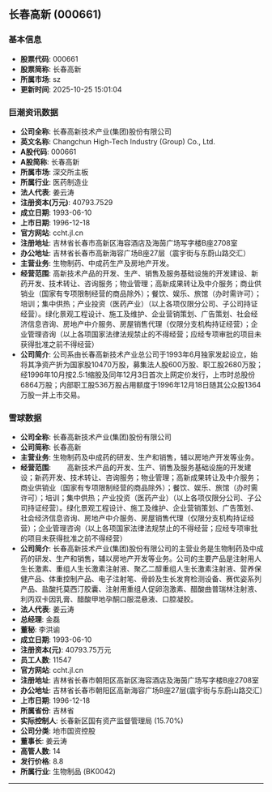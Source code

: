 ## 长春高新 (000661)

### 基本信息

- **股票代码**: 000661
- **股票简称**: 长春高新
- **所属市场**: sz
- **更新时间**: 2025-10-25 15:01:04

### 巨潮资讯数据

- **公司全称**: 长春高新技术产业(集团)股份有限公司
- **英文名称**: Changchun High-Tech Industry (Group) Co., Ltd.
- **A股代码**: 000661
- **A股简称**: 长春高新
- **所属市场**: 深交所主板
- **所属行业**: 医药制造业
- **法人代表**: 姜云涛
- **注册资本(万元)**: 40793.7529
- **成立日期**: 1993-06-10
- **上市日期**: 1996-12-18
- **官方网站**: ccht.jl.cn
- **注册地址**: 吉林省长春市高新区海容酒店及海茵广场写字楼B座2708室
- **办公地址**: 吉林省长春市高新海容广场B座27层（震宇街与东蔚山路交汇）
- **主营业务**: 生物制药、中成药生产及房地产开发。
- **经营范围**: 高新技术产品的开发、生产、销售及服务基础设施的开发建设、新药开发、技术转让、咨询服务；物业管理；高新成果转让及中介服务；商业供销业（国家有专项限制经营的商品除外）；餐饮、娱乐、旅馆（办时需许可）；培训；集中供热；产业投资（医药产业）（以上各项仅限分公司、子公司持证经营）。绿化景观工程设计、施工及维护、企业营销策划、广告策划、社会经济信息咨询、房地产中介服务、房屋销售代理（仅限分支机构持证经营）；企业管理咨询（以上各项国家法律法规禁止的不得经营；应经专项审批的项目未获得批准之前不得经营）
- **公司简介**: 公司系由长春高新技术产业总公司于1993年6月独家发起设立，始将其净资产折为国家股10470万股，募集法人股600万股、职工股2680万股；经1996年10月按2.5:1缩股及同年12月3日首次上网定价发行，上市时总股份6864万股；内部职工股536万股占用额度于1996年12月18日随其公众股1364万股一并上市交易。

### 雪球数据

- **公司全称**: 长春高新技术产业(集团)股份有限公司
- **公司简称**: 长春高新
- **主营业务**: 生物制药及中成药的研发、生产和销售，辅以房地产开发等业务。
- **经营范围**: 　　高新技术产品的开发、生产、销售及服务基础设施的开发建设；新药开发、技术转让、咨询服务；物业管理；高新成果转让及中介服务；商业供销业（国家有专项限制经营的商品除外）；餐饮、娱乐、旅馆（办时需许可）；培训；集中供热；产业投资（医药产业）（以上各项仅限分公司、子公司持证经营）。绿化景观工程设计、施工及维护、企业营销策划、广告策划、社会经济信息咨询、房地产中介服务、房屋销售代理（仅限分支机构持证经营）；企业管理咨询（以上各项国家法律法规禁止的不得经营；应经专项审批的项目未获得批准之前不得经营）
- **公司简介**: 长春高新技术产业(集团)股份有限公司的主营业务是生物制药及中成药的研发、生产和销售，辅以房地产开发等业务。公司的主要产品是注射用人生长激素、重组人生长激素注射液、聚乙二醇重组人生长激素注射液、营养保健产品、体重控制产品、电子注射笔、骨龄及生长发育检测设备、赛优姿系列产品、盐酸托莫西汀胶囊、注射用重组人促卵泡激素、醋酸曲普瑞林注射液、利丙双卡因乳膏、醋酸甲地孕酮口服混悬液、口腔凝胶。
- **法人代表**: 姜云涛
- **总经理**: 金磊
- **董秘**: 李洪谕
- **成立日期**: 1993-06-10
- **注册资本(元)**: 40793.75万元
- **员工人数**: 11547
- **官方网站**: ccht.jl.cn
- **注册地址**: 吉林省长春市朝阳区高新区海容酒店及海茵广场写字楼B座2708室
- **办公地址**: 吉林省长春市朝阳区高新海容广场B座27层(震宇街与东蔚山路交汇)
- **上市日期**: 1996-12-18
- **所属省份**: 吉林省
- **实际控制人**: 长春新区国有资产监督管理局 (15.70%)
- **公司分类**: 地市国资控股
- **董事长**: 姜云涛
- **高管人数**: 14
- **发行价格**: 8.8
- **所属行业**: 生物制品 (BK0042)

---